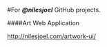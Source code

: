 #For _**@nilesjoel**_ GitHub projects.


####Art Web Application

 http://nilesjoel.com/artwork-ui/
